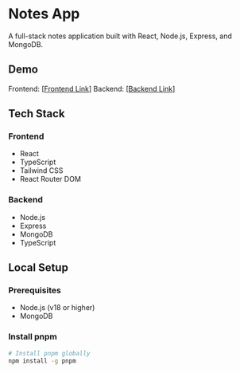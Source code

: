 # Notes App

A full-stack notes application built with React, Node.js, Express, and MongoDB.

## Demo

Frontend: [[Frontend Link](https://zollege-notes-fe.vercel.app/)]
Backend: [[Backend Link](https://zollege-notes-be.vercel.app/)]

## Tech Stack

### Frontend

- React
- TypeScript
- Tailwind CSS
- React Router DOM

### Backend

- Node.js
- Express
- MongoDB
- TypeScript

## Local Setup

### Prerequisites

- Node.js (v18 or higher)
- MongoDB

### Install pnpm

```bash
# Install pnpm globally
npm install -g pnpm
```
